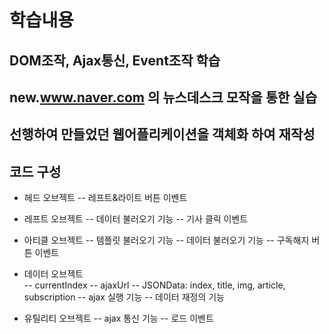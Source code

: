 # 학습내용

## DOM조작, Ajax통신, Event조작 학습
## new.www.naver.com 의 뉴스데스크 모작을 통한 실습

## 선행하여 만들었던 웹어플리케이션을 객체화 하여 재작성
## 코드 구성 
  - 헤드 오브젝트
    -- 레프트&라이트 버튼 이벤트
  - 레프트 오브젝트 
    -- 데이터 불러오기 기능
	-- 기사 클릭 이벤트
  - 아티클 오브젝트 
    -- 템플릿 불러오기 기능
	-- 데이터 불러오기 기능
	-- 구독해지 버튼 이벤트 
	
  - 데이터 오브젝트  
    -- currentIndex 
	-- ajaxUrl 
	-- JSONData: index, title, img, article, subscription
    -- ajax 실행 기능
	-- 데이터 재정의 기능
  - 유틸리티 오브젝트
    -- ajax 통신 기능 
	  -- 로드 이벤트